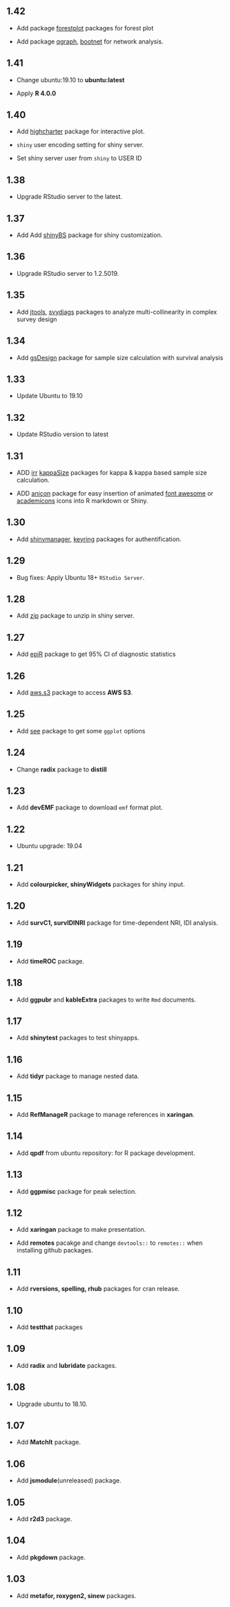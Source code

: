 ## 1.42

* Add package [forestplot](https://CRAN.R-project.org/package=forestplot) packages for forest plot

* Add package [qgraph](https://CRAN.R-project.org/package=qgraph), [bootnet](https://CRAN.R-project.org/package=bootnet) for network analysis.

## 1.41

* Change ubuntu:19.10 to **ubuntu:latest**

* Apply **R 4.0.0**

## 1.40

* Add [highcharter](https://CRAN.R-project.org/package=highcharter) package for interactive plot.

* `shiny` user encoding setting for shiny server.

* Set shiny server user from `shiny` to USER ID

## 1.38

* Upgrade RStudio server to the latest.

## 1.37

* Add Add [shinyBS](https://CRAN.R-project.org/package=shinyBS) package for shiny customization.

## 1.36

* Upgrade RStudio server to 1.2.5019.

## 1.35

* Add [jtools](https://CRAN.R-project.org/package=jtools), [svydiags](https://CRAN.R-project.org/package=svydiags)  packages to analyze multi-collinearity in complex survey design


## 1.34

* Add [gsDesign](https://CRAN.R-project.org/package=gsDesign) package for sample size calculation with survival analysis

## 1.33

* Update Ubuntu to 19.10


## 1.32

* Update RStudio version to latest

## 1.31

* ADD [irr](https://CRAN.R-project.org/package=irr) [kappaSize](https://CRAN.R-project.org/package=kappaSize) packages for kappa & kappa based sample size calculation.

* ADD [anicon](https://github.com/emitanaka/anicon) package for easy insertion of animated [font awesome](https://fontawesome.com) or [academicons](https://jpswalsh.github.io/academicons/) icons into R markdown or Shiny.

## 1.30

* Add [shinymanager](https://CRAN.R-project.org/package=shinymanager), [keyring](https://CRAN.R-project.org/package=keyring) packages for authentification.

## 1.29

* Bug fixes: Apply Ubuntu 18+ `RStudio Server`.

## 1.28

* Add [zip](https://cran.r-project.org/package=zip) package to unzip in shiny server.


## 1.27

* Add [epiR](https://cran.r-project.org/package=epiR) package to get 95% CI of diagnostic statistics

## 1.26

* Add [aws.s3](https://github.com/cloudyr/aws.s3) package to access **AWS S3**.


## 1.25

* Add [see](https://github.com/easystats/see) package to get some `ggplot` options

## 1.24

* Change **radix** package to **distill**

## 1.23

* Add **devEMF** package to download `emf` format plot.

## 1.22

* Ubuntu upgrade: 19.04

## 1.21

* Add **colourpicker, shinyWidgets** packages for shiny input.

## 1.20

* Add **survC1, survIDINRI** package for time-dependent NRI, IDI analysis.

## 1.19 

* Add **timeROC** package.

## 1.18

* Add **ggpubr** and **kableExtra** packages to write `Rmd` documents.

## 1.17

* Add **shinytest** packages to test shinyapps.

## 1.16 

* Add **tidyr** package to manage nested data.

## 1.15

* Add **RefManageR** package to manage references in **xaringan**.


## 1.14

* Add **qpdf** from ubuntu repository: for R package development.

## 1.13

* Add **ggpmisc** package for peak selection.

## 1.12

* Add **xaringan** package to make presentation.

* Add **remotes** pacakge and change `devtools::` to `remotes::` when installing github packages.

## 1.11

* Add **rversions, spelling, rhub** packages for cran release.

## 1.10

* Add **testthat** packages

## 1.09

* Add **radix** and **lubridate** packages.

## 1.08

* Upgrade ubuntu to 18.10.

## 1.07

* Add **MatchIt** package.


## 1.06

* Add **jsmodule**(unreleased) package.


## 1.05

* Add **r2d3** package.

## 1.04 

* Add **pkgdown** package.


## 1.03 

* Add **metafor, roxygen2, sinew** packages.
